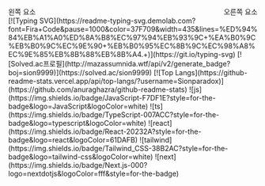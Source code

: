 
<div style="display: flex; justify-content: space-between;">
  <span>왼쪽 요소</span>
  <span>오른쪽 요소</span>
</div>
[![Typing SVG](https://readme-typing-svg.demolab.com?font=Fira+Code&pause=1000&color=37F709&width=435&lines=%ED%94%84%EB%A1%A0%ED%8A%B8%EC%97%94%EB%93%9C+%EA%B0%9C%EB%B0%9C%EC%9E%90+%EB%B0%95%EC%8B%9C%EC%98%A8%EC%9E%85%EB%8B%88%EB%8B%A4.+)](https://git.io/typing-svg)
[![Solved.ac프로필](http://mazassumnida.wtf/api/v2/generate_badge?boj=sion9999)](https://solved.ac/sion9999)
[![Top Langs](https://github-readme-stats.vercel.app/api/top-langs/?username=Sionparadox)](https://github.com/anuraghazra/github-readme-stats)
![js](https://img.shields.io/badge/JavaScript-F7DF1E?style=for-the-badge&logo=JavaScript&logoColor=white)
![ts](https://img.shields.io/badge/TypeScript-007ACC?style=for-the-badge&logo=typescript&logoColor=white)
![react](https://img.shields.io/badge/React-20232A?style=for-the-badge&logo=react&logoColor=61DAFB)
![tailwind](https://img.shields.io/badge/Tailwind_CSS-38B2AC?style=for-the-badge&logo=tailwind-css&logoColor=white)
![next](https://img.shields.io/badge/Next.js-000?logo=nextdotjs&logoColor=fff&style=for-the-badge)
